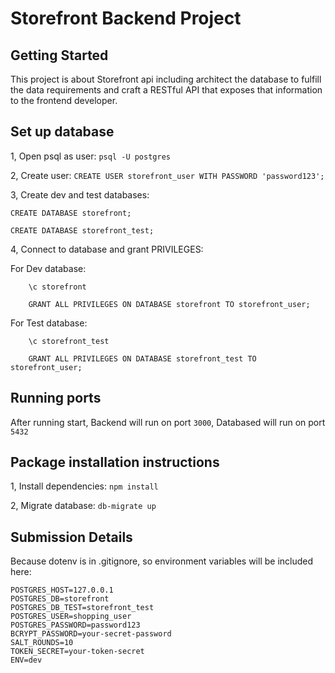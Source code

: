 # Storefront Backend Project

## Getting Started

This project is about Storefront api including architect the database to fulfill the data requirements and craft a RESTful API that exposes that information to the frontend developer.

## Set up database

1, Open psql as user: `psql -U postgres`

2, Create user: `CREATE USER storefront_user WITH PASSWORD 'password123';`

3, Create dev and test databases:

    CREATE DATABASE storefront;

    CREATE DATABASE storefront_test;

4, Connect to database and grant PRIVILEGES:

For Dev database:

        \c storefront
        
        GRANT ALL PRIVILEGES ON DATABASE storefront TO storefront_user;
        
For Test database:

        \c storefront_test
        
        GRANT ALL PRIVILEGES ON DATABASE storefront_test TO storefront_user;   

## Running ports

After running start, Backend will run on port `3000`, Databased will run on port `5432`

## Package installation instructions

1, Install dependencies:
`npm install`

2, Migrate database:
`db-migrate up`

## Submission Details

Because dotenv is in .gitignore, so environment variables will be included here:

    POSTGRES_HOST=127.0.0.1
    POSTGRES_DB=storefront
    POSTGRES_DB_TEST=storefront_test
    POSTGRES_USER=shopping_user
    POSTGRES_PASSWORD=password123
    BCRYPT_PASSWORD=your-secret-password
    SALT_ROUNDS=10
    TOKEN_SECRET=your-token-secret
    ENV=dev
